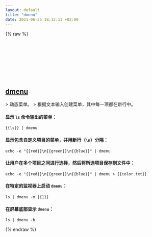 ```yaml
---
layout: default
title: "dmenu"
date: 2021-06-25 18:12:13 +02:00
---
```

{% raw %}
<h2 id="dmenu">
  <a href="/zh/linux/dmenu.html">dmenu</a> <a href="#dmenu"><svg class="icon">
    <use href="/assets/images/unicode_sprite.svg#link" />
  </svg></a>
</h2>
> 动态菜单。
> 根据文本输入创建菜单，其中每一项都在新行中。

#### 显示 `ls` 命令输出的菜单：
```shell
{{ls}} | dmenu
```
#### 显示包含自定义项目的菜单，并用新行（`\n`）分隔：
```shell
echo -e "{{red}}\n{{green}}\n{{blue}}" | dmenu
```
#### 让用户在多个项目之间进行选择，然后将所选项目保存到文件中：
```shell
echo -e "{{red}}\n{{green}}\n{{blue}}" | dmenu > {{color.txt}}
```
#### 在特定的监视器上启动 `dmenu`：
```shell
ls | dmenu -m {{1}}
```
#### 在屏幕底部显示 `dmenu`：
```shell
ls | dmenu -b
```
{% endraw %}